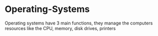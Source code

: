 # Operating-Systems
Operating systems have 3 main functions, they manage the computers resources like the CPU, memory, disk drives, printers 
